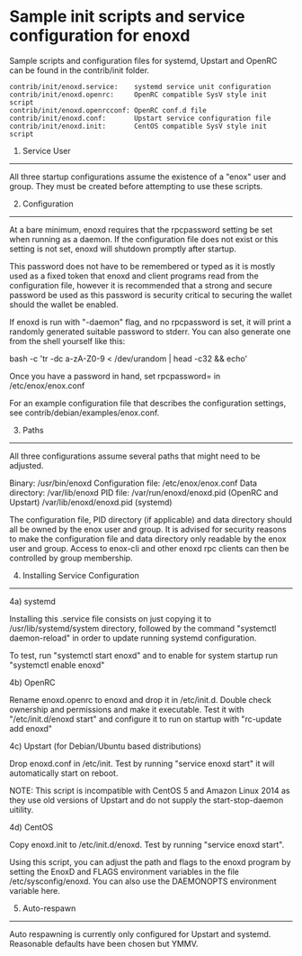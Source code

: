 Sample init scripts and service configuration for enoxd
==========================================================

Sample scripts and configuration files for systemd, Upstart and OpenRC
can be found in the contrib/init folder.

    contrib/init/enoxd.service:    systemd service unit configuration
    contrib/init/enoxd.openrc:     OpenRC compatible SysV style init script
    contrib/init/enoxd.openrcconf: OpenRC conf.d file
    contrib/init/enoxd.conf:       Upstart service configuration file
    contrib/init/enoxd.init:       CentOS compatible SysV style init script

1. Service User
---------------------------------

All three startup configurations assume the existence of a "enox" user
and group.  They must be created before attempting to use these scripts.

2. Configuration
---------------------------------

At a bare minimum, enoxd requires that the rpcpassword setting be set
when running as a daemon.  If the configuration file does not exist or this
setting is not set, enoxd will shutdown promptly after startup.

This password does not have to be remembered or typed as it is mostly used
as a fixed token that enoxd and client programs read from the configuration
file, however it is recommended that a strong and secure password be used
as this password is security critical to securing the wallet should the
wallet be enabled.

If enoxd is run with "-daemon" flag, and no rpcpassword is set, it will
print a randomly generated suitable password to stderr.  You can also
generate one from the shell yourself like this:

bash -c 'tr -dc a-zA-Z0-9 < /dev/urandom | head -c32 && echo'

Once you have a password in hand, set rpcpassword= in /etc/enox/enox.conf

For an example configuration file that describes the configuration settings,
see contrib/debian/examples/enox.conf.

3. Paths
---------------------------------

All three configurations assume several paths that might need to be adjusted.

Binary:              /usr/bin/enoxd
Configuration file:  /etc/enox/enox.conf
Data directory:      /var/lib/enoxd
PID file:            /var/run/enoxd/enoxd.pid (OpenRC and Upstart)
                     /var/lib/enoxd/enoxd.pid (systemd)

The configuration file, PID directory (if applicable) and data directory
should all be owned by the enox user and group.  It is advised for security
reasons to make the configuration file and data directory only readable by the
enox user and group.  Access to enox-cli and other enoxd rpc clients
can then be controlled by group membership.

4. Installing Service Configuration
-----------------------------------

4a) systemd

Installing this .service file consists on just copying it to
/usr/lib/systemd/system directory, followed by the command
"systemctl daemon-reload" in order to update running systemd configuration.

To test, run "systemctl start enoxd" and to enable for system startup run
"systemctl enable enoxd"

4b) OpenRC

Rename enoxd.openrc to enoxd and drop it in /etc/init.d.  Double
check ownership and permissions and make it executable.  Test it with
"/etc/init.d/enoxd start" and configure it to run on startup with
"rc-update add enoxd"

4c) Upstart (for Debian/Ubuntu based distributions)

Drop enoxd.conf in /etc/init.  Test by running "service enoxd start"
it will automatically start on reboot.

NOTE: This script is incompatible with CentOS 5 and Amazon Linux 2014 as they
use old versions of Upstart and do not supply the start-stop-daemon uitility.

4d) CentOS

Copy enoxd.init to /etc/init.d/enoxd. Test by running "service enoxd start".

Using this script, you can adjust the path and flags to the enoxd program by
setting the EnoxD and FLAGS environment variables in the file
/etc/sysconfig/enoxd. You can also use the DAEMONOPTS environment variable here.

5. Auto-respawn
-----------------------------------

Auto respawning is currently only configured for Upstart and systemd.
Reasonable defaults have been chosen but YMMV.
